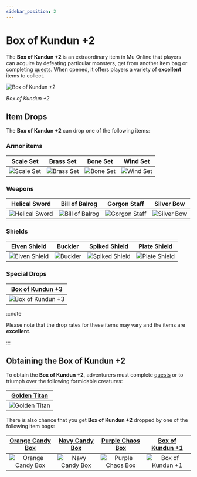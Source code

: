 ```yaml
---
sidebar_position: 2
---
```


# Box of Kundun +2

The **Box of Kundun +2** is an extraordinary item in Mu Online that players can acquire by defeating particular monsters, get from another item bag or completing [quests](/gameplay-systems/quest-system). When opened, it offers players a variety of **excellent** items to collect.

![Box of Kundun +2](/img/items/item-bags/bok-2.png)

_Box of Kundun +2_

## Item Drops

The **Box of Kundun +2** can drop one of the following items:

### Armor items

|                  Scale Set                   |                  Brass Set                   |                  Bone Set                  |                  Wind Set                  |
| :------------------------------------------: | :------------------------------------------: | :----------------------------------------: | :----------------------------------------: |
| ![Scale Set](/img/items/armors/dk/scale.png) | ![Brass Set](/img/items/armors/dk/brass.png) | ![Bone Set](/img/items/armors/dw/bone.png) | ![Wind Set](/img/items/armors/fe/wind.png) |

### Weapons

|                     Helical Sword                     |                     Bill of Balrog                      |                    Gorgon Staff                     |                  Silver Bow                   |
| :---------------------------------------------------: | :-----------------------------------------------------: | :-------------------------------------------------: | :-------------------------------------------: |
| ![Helical Sword](/img/items/swords/helical-sword.png) | ![Bill of Balrog](/img/items/spears/bill-of-balrog.png) | ![Gorgon Staff](/img/items/staffs/gorgon-staff.png) | ![Silver Bow](/img/items/bows/silver-bow.png) |

### Shields

|                     Elven Shield                     |                  Buckler                   |                     Spiked Shield                      |                     Plate Shield                     |
| :--------------------------------------------------: | :----------------------------------------: | :----------------------------------------------------: | :--------------------------------------------------: |
| ![Elven Shield](/img/items/shields/elven-shield.png) | ![Buckler](/img/items/shields/buckler.png) | ![Spiked Shield](/img/items/shields/spiked-shield.png) | ![Plate Shield](/img/items/shields/plate-shield.png) |

### Special Drops

| [Box of Kundun +3](/items/item-bags/exc/box-of-kundun/bok-3) |
| :----------------------------------------------------------: |
|     ![Box of Kundun +3](/img/items/item-bags/bok-3.png)      |

:::note

Please note that the drop rates for these items may vary and the items are **excellent**.

:::

## Obtaining the Box of Kundun +2

To obtain the **Box of Kundun +2**, adventurers must complete [quests](/gameplay-systems/quest-system) or to triumph over the following formidable creatures:

| [Golden Titan](/special-monsters/invasions/golden-dragon) |
| :-------------------------------------------------------: |
|  ![Golden Titan](/img/monsters/special/golden/titan.jpg)  |

There is also chance that you get **Box of Kundun +2** dropped by one of the following item bags:

|   [Orange Candy Box](/items/item-bags/misc/orange-candy-box)   |   [Navy Candy Box](/items/item-bags/misc/navy-candy-box)   |   [Purple Chaos Box](/items/item-bags/misc/purple-chaos-box)   | [Box of Kundun +1](/items/item-bags/exc/box-of-kundun/bok-1) |
| :------------------------------------------------------------: | :--------------------------------------------------------: | :------------------------------------------------------------: | :----------------------------------------------------------: |
| ![Orange Candy Box](/img/items/item-bags/orange-candy-box.png) | ![Navy Candy Box](/img/items/item-bags/navy-candy-box.png) | ![Purple Chaos Box](/img/items/item-bags/purple-chaos-box.png) |     ![Box of Kundun +1](/img/items/item-bags/bok-1.png)      |
